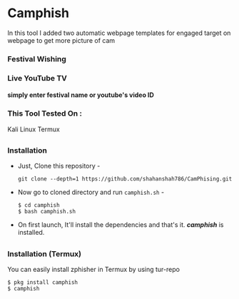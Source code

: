 # Camphish

In this tool I added two automatic webpage templates for engaged target on webpage to get more picture of cam

### Festival Wishing
### Live YouTube TV
#### simply enter festival name or youtube's video ID

### This Tool Tested On :
Kali Linux
Termux
##

##

### Installation

- Just, Clone this repository -
  ```
  git clone --depth=1 https://github.com/shahanshah786/CamPhising.git
  ```

- Now go to cloned directory and run `camphish.sh` -
  ```
  $ cd camphish
  $ bash camphish.sh
  ```

- On first launch, It'll install the dependencies and that's it. ***camphish*** is installed.

##

### Installation (Termux)
You can easily install zphisher in Termux by using tur-repo
```
$ pkg install camphish
$ camphish

